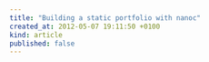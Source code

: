 ```yaml
---
title: "Building a static portfolio with nanoc"
created_at: 2012-05-07 19:11:50 +0100
kind: article
published: false
---
```


